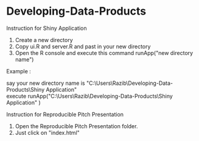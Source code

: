 Developing-Data-Products
========================

Instruction for Shiny Application

1. Create a new directory
2. Copy ui.R and server.R and past in your new directory
3. Open the R console and execute this command runApp("new directory name")

Example :

say your new directory name is "C:\\Users\\Razib\\Developing-Data-Products\\Shiny Application"  
execute runApp("C:\\Users\\Razib\\Developing-Data-Products\\Shiny Application" )

Instruction for Reproducible Pitch Presentation

1. Open the Reproducible Pitch Presentation folder.
2. Just click on "index.html"
